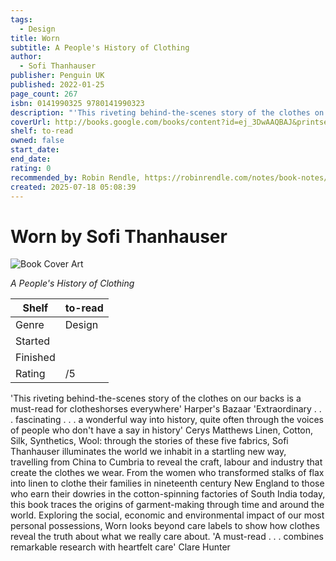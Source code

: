 ```yaml
---
tags:
  - Design
title: Worn
subtitle: A People's History of Clothing
author:
  - Sofi Thanhauser
publisher: Penguin UK
published: 2022-01-25
page_count: 267
isbn: 0141990325 9780141990323
description: "'This riveting behind-the-scenes story of the clothes on our backs is a must-read for clotheshorses everywhere' Harper's Bazaar 'Extraordinary . . . fascinating . . . a wonderful way into history, quite often through the voices of people who don't have a say in history' Cerys Matthews Linen, Cotton, Silk, Synthetics, Wool: through the stories of these five fabrics, Sofi Thanhauser illuminates the world we inhabit in a startling new way, travelling from China to Cumbria to reveal the craft, labour and industry that create the clothes we wear. From the women who transformed stalks of flax into linen to clothe their families in nineteenth century New England to those who earn their dowries in the cotton-spinning factories of South India today, this book traces the origins of garment-making through time and around the world. Exploring the social, economic and environmental impact of our most personal possessions, Worn looks beyond care labels to show how clothes reveal the truth about what we really care about. 'A must-read . . . combines remarkable research with heartfelt care' Clare Hunter"
coverUrl: http://books.google.com/books/content?id=ej_3DwAAQBAJ&printsec=frontcover&img=1&zoom=1&source=gbs_api
shelf: to-read
owned: false
start_date:
end_date:
rating: 0
recommended_by: Robin Rendle, https://robinrendle.com/notes/book-notes/
created: 2025-07-18 05:08:39
---
```


# Worn by Sofi Thanhauser

![Book Cover Art](http://books.google.com/books/content?id=ej_3DwAAQBAJ&printsec=frontcover&img=1&zoom=1&source=gbs_api)


_A People's History of Clothing_

| Shelf | to-read |
| --- | --- |
| Genre | Design |
| Started |  |
| Finished |  |
| Rating | /5 |

'This riveting behind-the-scenes story of the clothes on our backs is a must-read for clotheshorses everywhere' Harper's Bazaar 'Extraordinary . . . fascinating . . . a wonderful way into history, quite often through the voices of people who don't have a say in history' Cerys Matthews Linen, Cotton, Silk, Synthetics, Wool: through the stories of these five fabrics, Sofi Thanhauser illuminates the world we inhabit in a startling new way, travelling from China to Cumbria to reveal the craft, labour and industry that create the clothes we wear. From the women who transformed stalks of flax into linen to clothe their families in nineteenth century New England to those who earn their dowries in the cotton-spinning factories of South India today, this book traces the origins of garment-making through time and around the world. Exploring the social, economic and environmental impact of our most personal possessions, Worn looks beyond care labels to show how clothes reveal the truth about what we really care about. 'A must-read . . . combines remarkable research with heartfelt care' Clare Hunter